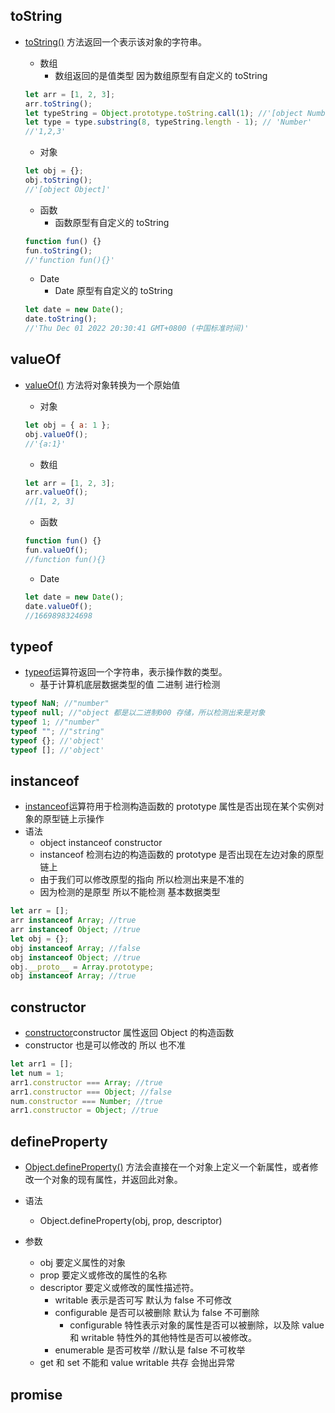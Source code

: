 <defineProperty></defineProperty>

## toString

- <a target="_blank" href="https://developer.mozilla.org/zh-CN/docs/Web/JavaScript/Reference/Global_Objects/Object/toString?qs=toS">toString()</a> 方法返回一个表示该对象的字符串。

  - 数组
    - 数组返回的是值类型 因为数组原型有自定义的 toString

  ```js
  let arr = [1, 2, 3];
  arr.toString();
  let typeString = Object.prototype.toString.call(1); //'[object Number]'
  let type = type.substring(8, typeString.length - 1); // 'Number'
  //'1,2,3'
  ```

  - 对象

  ```js
  let obj = {};
  obj.toString();
  //'[object Object]'
  ```

  - 函数
    - 函数原型有自定义的 toString

  ```js
  function fun() {}
  fun.toString();
  //'function fun(){}'
  ```

  - Date
    - Date 原型有自定义的 toString

  ```js
  let date = new Date();
  date.toString();
  //'Thu Dec 01 2022 20:30:41 GMT+0800 (中国标准时间)'
  ```

## valueOf

- <a target="_blank" href="https://developer.mozilla.org/zh-CN/docs/Web/JavaScript/Reference/Global_Objects/Object/toString?qs=toS">valueOf()</a> 方法将对象转换为一个原始值

  - 对象

  ```js
  let obj = { a: 1 };
  obj.valueOf();
  //'{a:1}'
  ```

  - 数组

  ```js
  let arr = [1, 2, 3];
  arr.valueOf();
  //[1, 2, 3]
  ```

  - 函数

  ```js
  function fun() {}
  fun.valueOf();
  //function fun(){}
  ```

  - Date

  ```js
  let date = new Date();
  date.valueOf();
  //1669898324698
  ```

## typeof

- <a href="https://developer.mozilla.org/zh-CN/docs/Web/JavaScript/Reference/Operators/typeof">typeof</a>运算符返回一个字符串，表示操作数的类型。
  - 基于计算机底层数据类型的值 二进制 进行检测

```js
typeof NaN; //"number"
typeof null; //"object 都是以二进制000 存储，所以检测出来是对象
typeof 1; //"number"
typeof ""; //"string"
typeof {}; //'object'
typeof []; //'object'
```

## instanceof

- <a href="https://developer.mozilla.org/zh-CN/docs/Web/JavaScript/Reference/Operators/typeof">instanceof</a>运算符用于检测构造函数的 prototype 属性是否出现在某个实例对象的原型链上示操作
- 语法
  - object instanceof constructor
  - instanceof 检测右边的构造函数的 prototype 是否出现在左边对象的原型链上
  - 由于我们可以修改原型的指向 所以检测出来是不准的
  - 因为检测的是原型 所以不能检测 基本数据类型

```js
let arr = [];
arr instanceof Array; //true
arr instanceof Object; //true
let obj = {};
obj instanceof Array; //false
obj instanceof Object; //true
obj.__proto__ = Array.prototype;
obj instanceof Array; //true
```

## constructor

- <a href="https://developer.mozilla.org/zh-CN/docs/Web/JavaScript/Reference/Global_Objects/Object/constructor">constructor</a>constructor 属性返回 Object 的构造函数
- constructor 也是可以修改的 所以 也不准

```js
let arr1 = [];
let num = 1;
arr1.constructor === Array; //true
arr1.constructor === Object; //false
num.constructor === Number; //true
arr1.constructor = Object; //true
```

## defineProperty

- <a href="https://developer.mozilla.org/zh-CN/docs/Web/JavaScript/Reference/Global_Objects/Object/defineProperty" target="_blank">Object.defineProperty()</a> 方法会直接在一个对象上定义一个新属性，或者修改一个对象的现有属性，并返回此对象。
- 语法

  - Object.defineProperty(obj, prop, descriptor)

- 参数
  - obj 要定义属性的对象
  - prop 要定义或修改的属性的名称
  - descriptor 要定义或修改的属性描述符。
    - writable 表示是否可写 默认为 false 不可修改
    - configurable 是否可以被删除 默认为 false 不可删除
      - configurable 特性表示对象的属性是否可以被删除，以及除 value 和 writable 特性外的其他特性是否可以被修改。
    - enumerable 是否可枚举 //默认是 false 不可枚举
  - get 和 set 不能和 value writable 共存 会抛出异常

## promise

<!-- <promise-com></promise-com> -->
